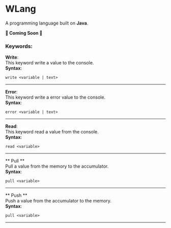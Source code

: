 # WLang
A programming language built on **Java**.

**🚧 Coming Soon 🚧**

### Keywords:
**Write**:
<br>
This keyword write a value to the console.
<br>
**Syntax**: 
``` 
write <variable | text>
```
---
**Error**:
<br>
This keyword write a error value to the console.
<br>
**Syntax**: 
``` 
error <variable | text>
```
---
**Read**:
<br>
This keyword read a value from the console.
<br>
**Syntax**: 
``` 
read <variable>
```
---
** Pull **
<br>
Pull a value from the memory to the accumulator.
<br>
**Syntax**: 
``` 
pull <variable>
```
---
** Push **
<br>
Push a value from the accumulator to the memory.
<br>
**Syntax**: 
``` 
pull <variable>
```
---
